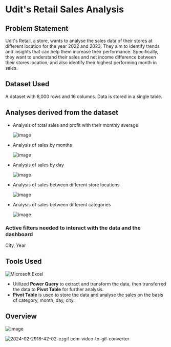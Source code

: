 # Udit's Retail Sales Analysis

## Problem Statement
Udit's Retail, a store, wants to analyse the sales data of their stores at different location for the year 2022 and 2023. They aim to identify trends and insights that can help them increase their performance. Specifically, they want to understand their sales and net income difference between their stores location, and also identify their highest performing month in sales.
## Dataset Used
A dataset with 8,000 rows and 16 columns. Data is stored in a single table.
## Analyses derived from the dataset
- Analysis of total sales and profit with their monthly average

  ![image](https://github.com/SMZahid50/Excel-Project/assets/160847091/b28637d7-11c1-442f-858f-ba6512a91963)

- Analysis of sales by months

  ![image](https://github.com/SMZahid50/Excel-Project/assets/160847091/98b1ac48-7033-4570-8914-68e1ad37bb89)

- Analysis of sales by day

  ![image](https://github.com/SMZahid50/Excel-Project/assets/160847091/0df8ea98-08d6-4f10-aadd-1c8abb221250)

- Analysis of sales between different store locations

  ![image](https://github.com/SMZahid50/Excel-Project/assets/160847091/aefdc74d-cfa4-4160-b047-5d2ca8588fb8)

- Analysis of sales between different categories

  ![image](https://github.com/SMZahid50/Excel-Project/assets/160847091/c7dac01b-2c6c-450e-9da4-f26f65fda95f)

### Active filters needed to interact with the data and the dashboard
City, Year
## Tools Used
![Microsoft Excel](https://camo.githubusercontent.com/3accba4a9c3c86c5cd18300b2fc80c4890666662e6ea18361d16d9974a6d8590/68747470733a2f2f696d672e736869656c64732e696f2f62616467652f4d6963726f736f66745f457863656c2d3231373334363f7374796c653d666f722d7468652d6261646765266c6f676f3d6d6963726f736f66742d657863656c266c6f676f436f6c6f723d7768697465)
- Utilized **Power Query** to extract and transform the data, then transferred the data to **Pivot Table** for further analysis.
- **Pivot Table** is used to store the data and analyse the sales on the basis of category, month, day, city.

## Overview

![image](https://github.com/SMZahid50/Excel-Project/assets/160847091/ab655909-2de9-4319-87bb-80a5ef646017)

![2024-02-2918-42-02-ezgif com-video-to-gif-converter](https://github.com/SMZahid50/Excel-Project/assets/160847091/d48f6193-9c32-4c3f-b74d-2885f45ebbc3)






